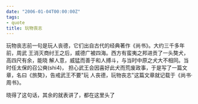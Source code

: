 ```yaml
---
date: "2006-01-04T00:00:00Z"
tags:
- quote
title: 玩物丧志
---
```


玩物丧志前一句是玩人丧德，它们出自古代的经典著作《尚书》。大约三千多年前，周武
王消灭商纣王之后，威德广被四海。西方有蛮夷之邦进贡了一头獒犬，高四尺有余，能晓
解人意，威猛而善于和人搏斗，与当时中原之犬大不相同。当时任太保的召公奭(shi4)，
担心武王会因喜好此犬而荒废政事，于是写了一篇文章，名曰《旅獒》，告戒武王不要"玩
人丧德，玩物丧志"这篇文章就记载于《尚书·周书》。

晓得了这句话，其余的就表讲了，都在这里头了

